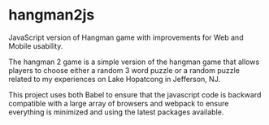 # hangman2js
JavaScript version of Hangman game with improvements for Web and Mobile usability.

The hangman 2 game is a simple version of the hangman game that allows players to choose either a random 3 word puzzle or a random puzzle related to my experiences on Lake Hopatcong in Jefferson, NJ.

This project uses both Babel to ensure that the javascript code is backward compatible with a large array of browsers and webpack to ensure everything is minimized and using the latest packages available.